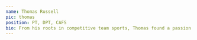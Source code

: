 ```yaml
---
name: Thomas Russell
pic: thomas
position: PT, DPT, CAFS
bio: From his roots in competitive team sports, Thomas found a passion for sport-specific strength and conditioning which lead him to pursue a career in physical therapy. He is currently working toward earning his AFS certification, and will be pursuing his Certified Strength and Conditioning Specialist certification in the near future as well.
---    
```

